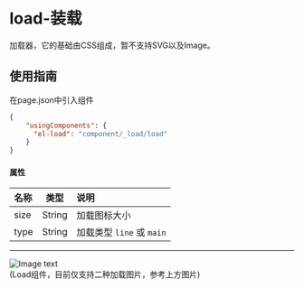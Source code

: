 # load-装载

加载器，它的基础由CSS组成，暂不支持SVG以及Image。

## 使用指南

在page.json中引入组件

```json
{
    "usingComponents": {
      "el-load": "component/_load/load"
    }
}
```

#### **属性**

| 名称 | 类型 | 说明 |
| :--- | :---: | :--- |
| size | String | 加载图标大小 |
| type | String | 加载类型 `line` 或 `main` |

---

![Image text](http://cdn.cabbagelol.net/wxapp-coms-load.png)  
\(Load组件，目前仅支持二种加载图片，参考上方图片\)

